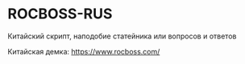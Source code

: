 # ROCBOSS-RUS
Китайский скрипт, наподобие статейника или вопросов и ответов

Китайская демка: https://www.rocboss.com/
